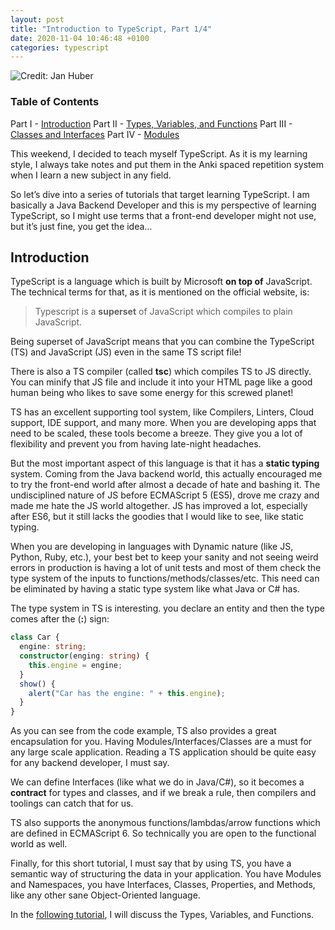 ```yaml
---
layout: post
title: "Introduction to TypeScript, Part 1/4"
date: 2020-11-04 10:46:48 +0100
categories: typescript
---
```


![Credit: Jan Huber](https://images.unsplash.com/photo-1604238375869-8fa40deb74a5?ixlib=rb-1.2.1&auto=format&fit=crop&w=1534&q=80)

### Table of Contents
Part I - [Introduction](https://vahid-r.com/introduction-to-typescript-part-1)
Part II - [Types, Variables, and Functions](https://vahid-r.com/introduction-to-typescript-part-2)
Part III - [Classes and Interfaces](https://vahid-r.com/introduction-to-typescript-part-3)
Part IV - [Modules](https://vahid-r.com/introduction-to-typescript-part-4)

This weekend, I decided to teach myself TypeScript. As it is my learning style, I always take notes and put them in the Anki spaced repetition system when I learn a new subject in any field.

So let’s dive into a series of tutorials that target learning TypeScript. I am basically a Java Backend Developer and this is my perspective of learning TypeScript, so I might use terms that a front-end developer might not use, but it’s just fine, you get the idea…

## Introduction

TypeScript is a language which is built by Microsoft **on top of** JavaScript. The technical terms for that, as it is mentioned on the official website, is:

> Typescript is a **superset** of JavaScript which compiles to plain JavaScript.

Being superset of JavaScript means that you can combine the TypeScript (TS) and JavaScript (JS) even in the same TS script file!

There is also a TS compiler (called **tsc**) which compiles TS to JS directly. You can minify that JS file and include it into your HTML page like a good human being who likes to save some energy for this screwed planet!

TS has an excellent supporting tool system, like Compilers, Linters, Cloud support, IDE support, and many more. When you are developing apps that need to be scaled, these tools become a breeze. They give you a lot of flexibility and prevent you from having late-night headaches.

But the most important aspect of this language is that it has a **static typing** system. Coming from the Java backend world, this actually encouraged me to try the front-end world after almost a decade of hate and bashing it. The undisciplined nature of JS before ECMAScript 5 (ES5), drove me crazy and made me hate the JS world altogether. JS has improved a lot, especially after ES6, but it still lacks the goodies that I would like to see, like static typing.

When you are developing in languages with Dynamic nature (like JS, Python, Ruby, etc.), your best bet to keep your sanity and not seeing weird errors in production is having a lot of unit tests and most of them check the type system of the inputs to functions/methods/classes/etc. This need can be eliminated by having a static type system like what Java or C# has.

The type system in TS is interesting. you declare an entity and then the type comes after the (**:**) sign:

```typescript
class Car {
  engine: string;
  constructor(enging: string) {
    this.engine = engine;
  }
  show() {
    alert("Car has the engine: " + this.engine);
  }
}
```

As you can see from the code example, TS also provides a great encapsulation for you. Having Modules/Interfaces/Classes are a must for any large scale application. Reading a TS application should be quite easy for any backend developer, I must say.

We can define Interfaces (like what we do in Java/C#), so it becomes a **contract** for types and classes, and if we break a rule, then compilers and toolings can catch that for us.

TS also supports the anonymous functions/lambdas/arrow functions which are defined in ECMAScript 6. So technically you are open to the functional world as well.

Finally, for this short tutorial, I must say that by using TS, you have a semantic way of structuring the data in your application. You have Modules and Namespaces, you have Interfaces, Classes, Properties, and Methods, like any other sane Object-Oriented language.

In the [following tutorial](https://vahid-r.com/introduction-to-typescript-part-2), I will discuss the Types, Variables, and Functions.